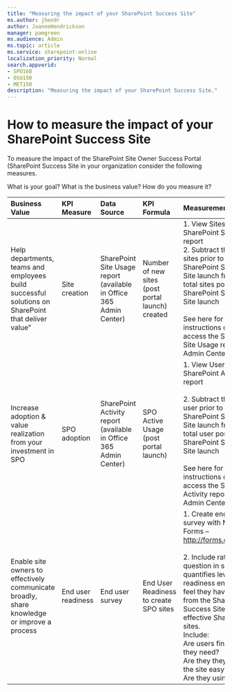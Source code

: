 ```yaml
---
title: "Measuring the impact of your SharePoint Success Site"
ms.author: jhendr
author: JoanneHendrickson
manager: pamgreen
ms.audience: Admin
ms.topic: article
ms.service: sharepoint-online
localization_priority: Normal
search.appverid:
- SPO160
- OSU150
- MET150
description: "Measuring the impact of your SharePoint Success Site."
---
```

# How to measure the impact of your SharePoint Success Site

To measure the impact of the SharePoint Site Owner Success Portal (SharePoint Success Site in your organization consider the following measures.

What is your goal? What is the business value?  How do you measure it?

|**Business Value**|**KPI Measure**|**Data Source**|**KPI Formula**|**Measurement Method**|
|:-----|:-----|:-----|:-----|:-----|
|Help departments, teams and employees build successful solutions on SharePoint that deliver value"|Site creation|SharePoint Site Usage report (available in Office 365 Admin Center)|Number of new sites (post portal launch) created | 1. View Sites chart in SharePoint Site Usage report </br> 2. Subtract the total sites prior to SharePoint Success Site launch from the total sites post SharePoint Success Site launch </br></br>  See here for instructions on how to access the SharePoint Site Usage report in Admin Center |
|Increase adoption & value realization from your investment in SPO|SPO adoption|SharePoint Activity report (available in Office 365 Admin Center)|SPO Active Usage (post portal launch) |1. View User chart in SharePoint Activity report </br></br>2. Subtract the total user prior to SharePoint Success Site launch from the total user post SharePoint Success Site launch </br></br> See here for instructions on how to access the SharePoint Activity report in Admin Center|
|Enable site owners to effectively communicate broadly, share knowledge or improve a process|End user readiness|End user survey|End User Readiness to create SPO sites|1.  Create end user survey with Microsoft Forms – http://forms.office.com </br></br> 2. Include rating question in survey that quantifies level of readiness end users feel they have gained from the SharePoint Success Site to create effective SharePoint sites.  </br> Include:</br> Are users finding what they need?</br> Are they they finding the site easy to use?</br>Are they using it?|

